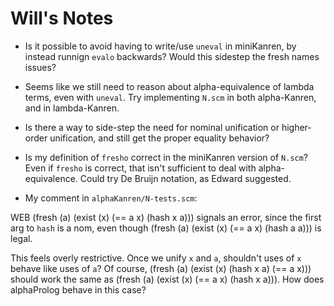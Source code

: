 # Will's Notes

* Is it possible to avoid having to write/use `uneval` in miniKanren, by instead runnign `evalo` backwards?  Would this sidestep the fresh names issues?

* Seems like we still need to reason about alpha-equivalence of lambda terms, even with `uneval`.  Try implementing `N.scm` in both alpha-Kanren, and in lambda-Kanren.

* Is there a way to side-step the need for nominal unification or higher-order unification, and still get the proper equality behavior?

* Is my definition of `fresho` correct in the miniKanren version of `N.scm`?  Even if `fresho` is correct, that isn't sufficient to deal with alpha-equivalence.  Could try De Bruijn notation, as Edward suggested.

* My comment in `alphaKanren/N-tests.scm`:

WEB (fresh (a) (exist (x) (== a x) (hash x a))) signals an error,
since the first arg to `hash` is a nom, even though (fresh (a)
(exist (x) (== a x) (hash a a))) is legal.

This feels overly restrictive.  Once we unify `x` and `a`, shouldn't
uses of `x` behave like uses of `a`?  Of course,
(fresh (a) (exist (x) (hash x a) (== a x))) should work the same as
(fresh (a) (exist (x) (== a x) (hash x a))).  How does alphaProlog
behave in this case?
